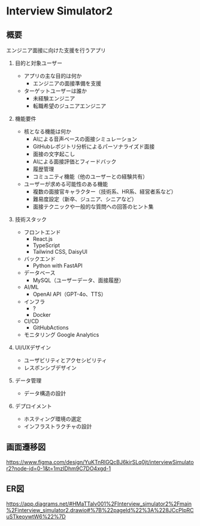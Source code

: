 # Interview Simulator2

## 概要
エンジニア面接に向けた支援を行うアプリ

1. 目的と対象ユーザー
   - アプリの主な目的は何か
      - エンジニアの面接準備を支援
   - ターゲットユーザーは誰か
      - 未経験エンジニア
      - 転職希望のジュニアエンジニア

2. 機能要件
   - 核となる機能は何か
      - AIによる音声ベースの面接シミュレーション
      - GitHubレポジトリ分析によるパーソナライズド面接      
      - 面接の文字起こし
      - AIによる面接評価とフィードバック
      - 履歴管理
      - コミュニティ機能（他のユーザーとの経験共有）
   - ユーザーが求める可能性のある機能
      - 複数の面接官キャラクター（技術系、HR系、経営者系など）
      - 難易度設定（新卒、ジュニア、シニアなど）
      - 面接テクニックや一般的な質問への回答のヒント集

3. 技術スタック
   - フロントエンド
      - React.js
      - TypeScript
      - Tailwind CSS, DaisyUI
   - バックエンド
      - Python with FastAPI
   - データベース
      - MySQL（ユーザーデータ、面接履歴）
   - AI/ML
      - OpenAI API（GPT-4o、TTS）
   - インフラ
      - ?
      - Docker
   - CI/CD
      - GitHubActions
   - モニタリング
      Google Analytics

4. UI/UXデザイン
   - ユーザビリティとアクセシビリティ
   - レスポンシブデザイン

5. データ管理
   - データ構造の設計

6. デプロイメント
    - ホスティング環境の選定
    - インフラストラクチャの設計


## 画面遷移図
https://www.figma.com/design/YuKTnRlGQcBJ6kirSLq0jt/interviewSimulator2?node-id=0-1&t=1mzIDhm9C7DO4xgd-1

## ER図
https://app.diagrams.net/#HMaTTalv001%2FInterview_simulator2%2Fmain%2Finterview_simulator2.drawio#%7B%22pageId%22%3A%228JCcPIpRCuSTkeoywtW6%22%7D

